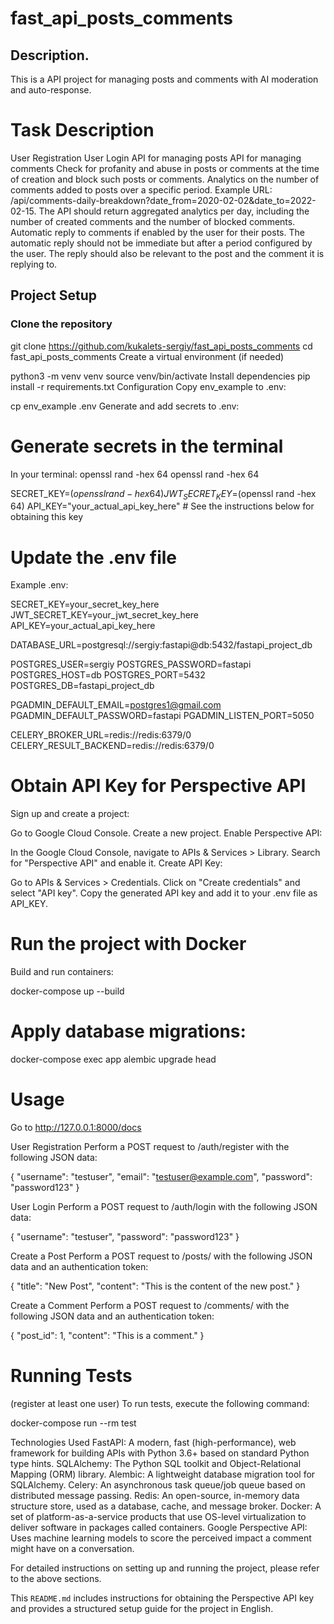 # fast_api_posts_comments

## Description.

This is a API project for managing posts and comments with AI moderation and auto-response.

# Task Description
User Registration
User Login
API for managing posts
API for managing comments
Check for profanity and abuse in posts or comments at the time of creation and block such posts or comments.
Analytics on the number of comments added to posts over a specific period. Example URL: /api/comments-daily-breakdown?date_from=2020-02-02&date_to=2022-02-15. The API should return aggregated analytics per day, including the number of created comments and the number of blocked comments.
Automatic reply to comments if enabled by the user for their posts. The automatic reply should not be immediate but after a period configured by the user. The reply should also be relevant to the post and the comment it is replying to.

## Project Setup

### Clone the repository
git clone https://github.com/kukalets-sergiy/fast_api_posts_comments
cd fast_api_posts_comments
Create a virtual environment (if needed)

python3 -m venv venv
source venv/bin/activate
Install dependencies
pip install -r requirements.txt
Configuration
Copy env_example to .env:

cp env_example .env
Generate and add secrets to .env:

# Generate secrets in the terminal
In your terminal:
openssl rand -hex 64
openssl rand -hex 64

SECRET_KEY=$(openssl rand -hex 64)
JWT_SECRET_KEY=$(openssl rand -hex 64)
API_KEY="your_actual_api_key_here" # See the instructions below for obtaining this key

# Update the .env file

Example .env:

SECRET_KEY=your_secret_key_here
JWT_SECRET_KEY=your_jwt_secret_key_here
API_KEY=your_actual_api_key_here

DATABASE_URL=postgresql://sergiy:fastapi@db:5432/fastapi_project_db

POSTGRES_USER=sergiy
POSTGRES_PASSWORD=fastapi
POSTGRES_HOST=db
POSTGRES_PORT=5432
POSTGRES_DB=fastapi_project_db

PGADMIN_DEFAULT_EMAIL=postgres1@gmail.com
PGADMIN_DEFAULT_PASSWORD=fastapi
PGADMIN_LISTEN_PORT=5050

CELERY_BROKER_URL=redis://redis:6379/0
CELERY_RESULT_BACKEND=redis://redis:6379/0

# Obtain API Key for Perspective API
Sign up and create a project:

Go to Google Cloud Console.
Create a new project.
Enable Perspective API:

In the Google Cloud Console, navigate to APIs & Services > Library.
Search for "Perspective API" and enable it.
Create API Key:

Go to APIs & Services > Credentials.
Click on "Create credentials" and select "API key".
Copy the generated API key and add it to your .env file as API_KEY.

# Run the project with Docker
Build and run containers:

docker-compose up --build

# Apply database migrations:
docker-compose exec app alembic upgrade head

# Usage
Go to http://127.0.0.1:8000/docs

User Registration
Perform a POST request to /auth/register with the following JSON data:

{
  "username": "testuser",
  "email": "testuser@example.com",
  "password": "password123"
}

User Login
Perform a POST request to /auth/login with the following JSON data:

{
  "username": "testuser",
  "password": "password123"
}

Create a Post
Perform a POST request to /posts/ with the following JSON data and an authentication token:

{
  "title": "New Post",
  "content": "This is the content of the new post."
}

Create a Comment
Perform a POST request to /comments/ with the following JSON data and an authentication token:

{
  "post_id": 1,
  "content": "This is a comment."
}

# Running Tests
(register at least one user)
To run tests, execute the following command:

docker-compose run --rm test


Technologies Used
FastAPI: A modern, fast (high-performance), web framework for building APIs with Python 3.6+ based on standard Python type hints.
SQLAlchemy: The Python SQL toolkit and Object-Relational Mapping (ORM) library.
Alembic: A lightweight database migration tool for SQLAlchemy.
Celery: An asynchronous task queue/job queue based on distributed message passing.
Redis: An open-source, in-memory data structure store, used as a database, cache, and message broker.
Docker: A set of platform-as-a-service products that use OS-level virtualization to deliver software in packages called containers.
Google Perspective API: Uses machine learning models to score the perceived impact a comment might have on a conversation.

For detailed instructions on setting up and running the project, please refer to the above sections.


This `README.md` includes instructions for obtaining the Perspective API key and provides a structured setup guide for the project in English.